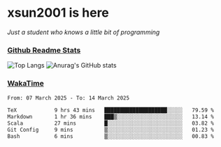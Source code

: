 # xsun2001 is here

*Just a student who knows a little bit of programming*

### [Github Readme Stats](https://github.com/anuraghazra/github-readme-stats)

![Top Langs](https://github-readme-stats.vercel.app/api/top-langs/?username=xsun2001&layout=compact&theme=radical) ![Anurag's GitHub stats](https://github-readme-stats.vercel.app/api?username=xsun2001&show_icons=true&theme=radical)

### [WakaTime](https://wakatime.com)

<!--START_SECTION:waka-->

```txt
From: 07 March 2025 - To: 14 March 2025

TeX            9 hrs 43 mins   ████████████████████░░░░░   79.59 %
Markdown       1 hr 36 mins    ███▒░░░░░░░░░░░░░░░░░░░░░   13.14 %
Scala          27 mins         █░░░░░░░░░░░░░░░░░░░░░░░░   03.82 %
Git Config     9 mins          ▒░░░░░░░░░░░░░░░░░░░░░░░░   01.23 %
Bash           6 mins          ▒░░░░░░░░░░░░░░░░░░░░░░░░   00.83 %
```

<!--END_SECTION:waka-->
